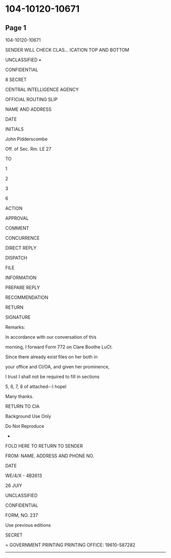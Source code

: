 # 104-10120-10671

## Page 1

104-10120-10671

SENDER WILL CHECK CLAS... ICATION TOP AND BOTTOM

UNCLASSIFIED •

CONFIDENTIAL

8 SECRET

CENTRAL INTELLIGENCE AGENCY

OFFICIAL ROUTING SLIP

NAME AND ADDRESS

DATE

INITIALS

John Pidderscombe

Off. of Sec. Rm. LE 27

TO

1

2

3

6

ACTION

APPROVAL

COMMENT

CONCURRENCE

DIRECT REPLY

DISPATCH

FILE

INFORMATION

PREPARE REPLY

RECOMMENDATION

RETURN

SIGNATURE

Remarks:

In accordance with our conversation of this

morning, I forward Form 772 on Clare Boothe LuCt.

Since there already exist files on her both in

your office and CI/OA, and given her prominence,

I trust I shall not be required to fill in sections

5, 6, 7, 8 of attached--I hopel

Many thanks.

RETURN TO CIA

Background Use Only

Do Not Reproduce

-

FOLD HERE TO RETURN TO SENDER

FROM: NAME. ADDRESS AND PHONE NO.

DATE

WE/4/X - 4B2613

26 JUlY

UNCLASSIFIED

CONFIDENTIAL

FORM, NO. 237

Use previous editions

SECRET

= GOVERNMENT PRINTING PRINTING OFFICE: 19610-587282

---

